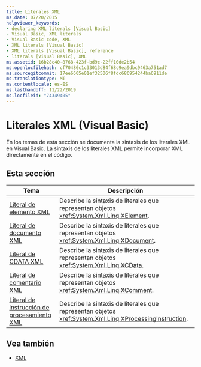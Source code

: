 ```yaml
---
title: Literales XML
ms.date: 07/20/2015
helpviewer_keywords:
- declaring XML literals [Visual Basic]
- Visual Basic, XML literals
- Visual Basic code, XML
- XML literals [Visual Basic]
- XML literals [Visual Basic], reference
- literals [Visual Basic], XML
ms.assetid: 16b28c40-8768-423f-bd9c-22ff10de2b54
ms.openlocfilehash: cf70486c1c33013d84f68c9ea9dbc9463a751ad7
ms.sourcegitcommit: 17ee6605e01ef32506f8fdc686954244ba6911de
ms.translationtype: MT
ms.contentlocale: es-ES
ms.lasthandoff: 11/22/2019
ms.locfileid: "74349405"
---
```

# <a name="xml-literals-visual-basic"></a>Literales XML (Visual Basic)
En los temas de esta sección se documenta la sintaxis de los literales XML en Visual Basic. La sintaxis de los literales XML permite incorporar XML directamente en el código.  
  
## <a name="in-this-section"></a>Esta sección  
  
|Tema|Descripción|  
|-----------|-----------------|  
|[Literal de elemento XML](../../../visual-basic/language-reference/xml-literals/xml-element-literal.md)|Describe la sintaxis de literales que representan objetos <xref:System.Xml.Linq.XElement>.|  
|[Literal de documento XML](../../../visual-basic/language-reference/xml-literals/xml-document-literal.md)|Describe la sintaxis de literales que representan objetos <xref:System.Xml.Linq.XDocument>.|  
|[Literal de CDATA XML](../../../visual-basic/language-reference/xml-literals/xml-cdata-literal.md)|Describe la sintaxis de literales que representan objetos <xref:System.Xml.Linq.XCData>.|  
|[Literal de comentario XML](../../../visual-basic/language-reference/xml-literals/xml-comment-literal.md)|Describe la sintaxis de literales que representan objetos <xref:System.Xml.Linq.XComment>.|  
|[Literal de instrucción de procesamiento XML](../../../visual-basic/language-reference/xml-literals/xml-processing-instruction-literal.md)|Describe la sintaxis de literales que representan objetos <xref:System.Xml.Linq.XProcessingInstruction>.|  
  
## <a name="see-also"></a>Vea también

- [XML](../../../visual-basic/programming-guide/language-features/xml/index.md)

